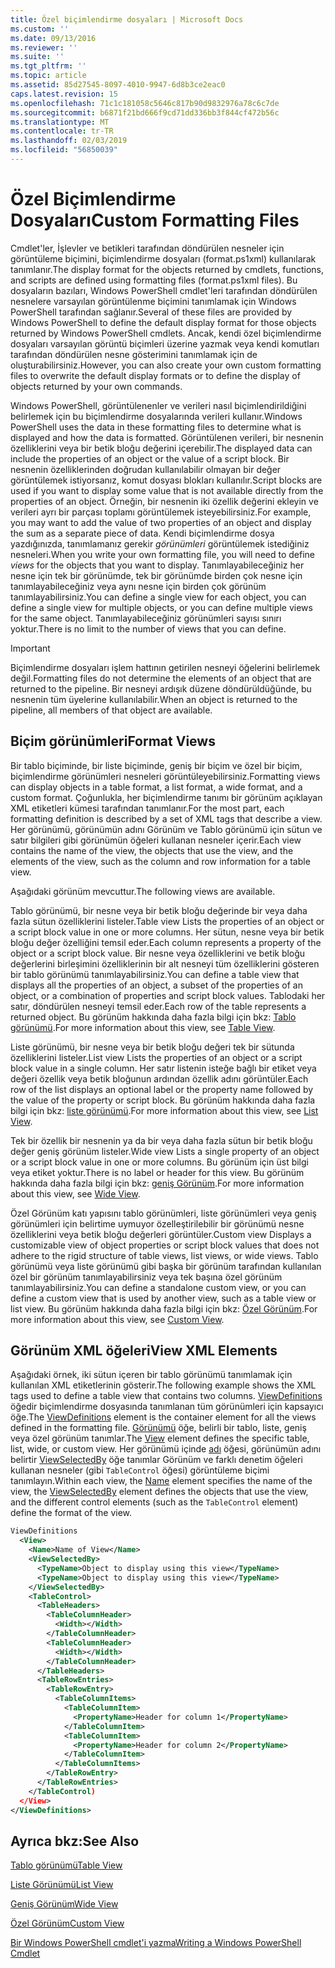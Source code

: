 ```yaml
---
title: Özel biçimlendirme dosyaları | Microsoft Docs
ms.custom: ''
ms.date: 09/13/2016
ms.reviewer: ''
ms.suite: ''
ms.tgt_pltfrm: ''
ms.topic: article
ms.assetid: 85d27545-8097-4010-9947-6d8b3ce2eac0
caps.latest.revision: 15
ms.openlocfilehash: 71c1c181058c5646c817b90d9832976a78c6c7de
ms.sourcegitcommit: b6871f21bd666f9cd71dd336bb3f844cf472b56c
ms.translationtype: MT
ms.contentlocale: tr-TR
ms.lasthandoff: 02/03/2019
ms.locfileid: "56850039"
---
```

# <a name="custom-formatting-files"></a><span data-ttu-id="3b7e2-102">Özel Biçimlendirme Dosyaları</span><span class="sxs-lookup"><span data-stu-id="3b7e2-102">Custom Formatting Files</span></span>

<span data-ttu-id="3b7e2-103">Cmdlet'ler, İşlevler ve betikleri tarafından döndürülen nesneler için görüntüleme biçimini, biçimlendirme dosyaları (format.ps1xml) kullanılarak tanımlanır.</span><span class="sxs-lookup"><span data-stu-id="3b7e2-103">The display format for the objects returned by cmdlets, functions, and scripts are defined using formatting files (format.ps1xml files).</span></span> <span data-ttu-id="3b7e2-104">Bu dosyaların bazıları, Windows PowerShell cmdlet'leri tarafından döndürülen nesnelere varsayılan görüntülenme biçimini tanımlamak için Windows PowerShell tarafından sağlanır.</span><span class="sxs-lookup"><span data-stu-id="3b7e2-104">Several of these files are provided by Windows PowerShell to define the default display format for those objects returned by Windows PowerShell cmdlets.</span></span> <span data-ttu-id="3b7e2-105">Ancak, kendi özel biçimlendirme dosyaları varsayılan görüntü biçimleri üzerine yazmak veya kendi komutları tarafından döndürülen nesne gösterimini tanımlamak için de oluşturabilirsiniz.</span><span class="sxs-lookup"><span data-stu-id="3b7e2-105">However, you can also create your own custom formatting files to overwrite the default display formats or to define the display of objects returned by your own commands.</span></span>

<span data-ttu-id="3b7e2-106">Windows PowerShell, görüntülenenler ve verileri nasıl biçimlendirildiğini belirlemek için bu biçimlendirme dosyalarında verileri kullanır.</span><span class="sxs-lookup"><span data-stu-id="3b7e2-106">Windows PowerShell uses the data in these formatting files to determine what is displayed and how the data is formatted.</span></span> <span data-ttu-id="3b7e2-107">Görüntülenen verileri, bir nesnenin özelliklerini veya bir betik bloğu değerini içerebilir.</span><span class="sxs-lookup"><span data-stu-id="3b7e2-107">The displayed data can include the properties of an object or the value of a script block.</span></span>  <span data-ttu-id="3b7e2-108">Bir nesnenin özelliklerinden doğrudan kullanılabilir olmayan bir değer görüntülemek istiyorsanız, komut dosyası blokları kullanılır.</span><span class="sxs-lookup"><span data-stu-id="3b7e2-108">Script blocks are used if you want to display some value that is not available directly from the properties of an object.</span></span> <span data-ttu-id="3b7e2-109">Örneğin, bir nesnenin iki özellik değerini ekleyin ve verileri ayrı bir parçası toplamı görüntülemek isteyebilirsiniz.</span><span class="sxs-lookup"><span data-stu-id="3b7e2-109">For example, you may want to add the value of two properties of an object and display the sum as a separate piece of data.</span></span> <span data-ttu-id="3b7e2-110">Kendi biçimlendirme dosya yazdığınızda, tanımlamanız gerekir *görünümleri* görüntülemek istediğiniz nesneleri.</span><span class="sxs-lookup"><span data-stu-id="3b7e2-110">When you write your own formatting file, you will need to define *views* for the objects that you want to display.</span></span> <span data-ttu-id="3b7e2-111">Tanımlayabileceğiniz her nesne için tek bir görünümde, tek bir görünümde birden çok nesne için tanımlayabileceğiniz veya aynı nesne için birden çok görünüm tanımlayabilirsiniz.</span><span class="sxs-lookup"><span data-stu-id="3b7e2-111">You can define a single view for each object, you can define a single view for multiple objects, or you can define multiple views for the same object.</span></span> <span data-ttu-id="3b7e2-112">Tanımlayabileceğiniz görünümleri sayısı sınırı yoktur.</span><span class="sxs-lookup"><span data-stu-id="3b7e2-112">There is no limit to the number of views that you can define.</span></span>

> [!IMPORTANT]
> <span data-ttu-id="3b7e2-113">Biçimlendirme dosyaları işlem hattının getirilen nesneyi öğelerini belirlemek değil.</span><span class="sxs-lookup"><span data-stu-id="3b7e2-113">Formatting files do not determine the elements of an object that are returned to the pipeline.</span></span> <span data-ttu-id="3b7e2-114">Bir nesneyi ardışık düzene döndürüldüğünde, bu nesnenin tüm üyelerine kullanılabilir.</span><span class="sxs-lookup"><span data-stu-id="3b7e2-114">When an object is returned to the pipeline, all members of that object are available.</span></span>

## <a name="format-views"></a><span data-ttu-id="3b7e2-115">Biçim görünümleri</span><span class="sxs-lookup"><span data-stu-id="3b7e2-115">Format Views</span></span>

<span data-ttu-id="3b7e2-116">Bir tablo biçiminde, bir liste biçiminde, geniş bir biçim ve özel bir biçim, biçimlendirme görünümleri nesneleri görüntüleyebilirsiniz.</span><span class="sxs-lookup"><span data-stu-id="3b7e2-116">Formatting views can display objects in a table format, a list format, a wide format, and a custom format.</span></span> <span data-ttu-id="3b7e2-117">Çoğunlukla, her biçimlendirme tanımı bir görünüm açıklayan XML etiketleri kümesi tarafından tanımlanır.</span><span class="sxs-lookup"><span data-stu-id="3b7e2-117">For the most part, each formatting definition is described by a set of XML tags that describe a view.</span></span> <span data-ttu-id="3b7e2-118">Her görünümü, görünümün adını Görünüm ve Tablo görünümü için sütun ve satır bilgileri gibi görünümün öğeleri kullanan nesneler içerir.</span><span class="sxs-lookup"><span data-stu-id="3b7e2-118">Each view contains the name of the view, the objects that use the view, and the elements of the view, such as the column and row information for a table view.</span></span>

<span data-ttu-id="3b7e2-119">Aşağıdaki görünüm mevcuttur.</span><span class="sxs-lookup"><span data-stu-id="3b7e2-119">The following views are available.</span></span>

<span data-ttu-id="3b7e2-120">Tablo görünümü, bir nesne veya bir betik bloğu değerinde bir veya daha fazla sütun özelliklerini listeler.</span><span class="sxs-lookup"><span data-stu-id="3b7e2-120">Table view Lists the properties of an object or a script block value in one or more columns.</span></span> <span data-ttu-id="3b7e2-121">Her sütun, nesne veya bir betik bloğu değer özelliğini temsil eder.</span><span class="sxs-lookup"><span data-stu-id="3b7e2-121">Each column represents a property of the object or a script block value.</span></span> <span data-ttu-id="3b7e2-122">Bir nesne veya özelliklerini ve betik bloğu değerlerini birleşimini özelliklerinin bir alt nesneyi tüm özelliklerini gösteren bir tablo görünümü tanımlayabilirsiniz.</span><span class="sxs-lookup"><span data-stu-id="3b7e2-122">You can define a table view that displays all the properties of an object, a subset of the properties of an object, or a combination of properties and script block values.</span></span> <span data-ttu-id="3b7e2-123">Tablodaki her satır, döndürülen nesneyi temsil eder.</span><span class="sxs-lookup"><span data-stu-id="3b7e2-123">Each row of the table represents a returned object.</span></span> <span data-ttu-id="3b7e2-124">Bu görünüm hakkında daha fazla bilgi için bkz: [Tablo görünümü](../format/creating-a-table-view.md).</span><span class="sxs-lookup"><span data-stu-id="3b7e2-124">For more information about this view, see [Table View](../format/creating-a-table-view.md).</span></span>

<span data-ttu-id="3b7e2-125">Liste görünümü, bir nesne veya bir betik bloğu değeri tek bir sütunda özelliklerini listeler.</span><span class="sxs-lookup"><span data-stu-id="3b7e2-125">List view Lists the properties of an object or a script block value in a single column.</span></span> <span data-ttu-id="3b7e2-126">Her satır listenin isteğe bağlı bir etiket veya değeri özellik veya betik bloğunun ardından özellik adını görüntüler.</span><span class="sxs-lookup"><span data-stu-id="3b7e2-126">Each row of the list displays an optional label or the property name followed by the value of the property or script block.</span></span> <span data-ttu-id="3b7e2-127">Bu görünüm hakkında daha fazla bilgi için bkz: [liste görünümü](../format/creating-a-list-view.md).</span><span class="sxs-lookup"><span data-stu-id="3b7e2-127">For more information about this view, see [List View](../format/creating-a-list-view.md).</span></span>

<span data-ttu-id="3b7e2-128">Tek bir özellik bir nesnenin ya da bir veya daha fazla sütun bir betik bloğu değer geniş görünüm listeler.</span><span class="sxs-lookup"><span data-stu-id="3b7e2-128">Wide view Lists a single property of an object or a script block value in one or more columns.</span></span> <span data-ttu-id="3b7e2-129">Bu görünüm için üst bilgi veya etiket yoktur.</span><span class="sxs-lookup"><span data-stu-id="3b7e2-129">There is no label or header for this view.</span></span> <span data-ttu-id="3b7e2-130">Bu görünüm hakkında daha fazla bilgi için bkz: [geniş Görünüm](../format/creating-a-wide-view.md).</span><span class="sxs-lookup"><span data-stu-id="3b7e2-130">For more information about this view, see [Wide View](../format/creating-a-wide-view.md).</span></span>

<span data-ttu-id="3b7e2-131">Özel Görünüm katı yapısını tablo görünümleri, liste görünümleri veya geniş görünümleri için belirtime uymuyor özelleştirilebilir bir görünümü nesne özelliklerini veya betik bloğu değerleri görüntüler.</span><span class="sxs-lookup"><span data-stu-id="3b7e2-131">Custom view Displays a customizable view of object properties or script block values that does not adhere to the rigid structure of table views, list views, or wide views.</span></span> <span data-ttu-id="3b7e2-132">Tablo görünümü veya liste görünümü gibi başka bir görünüm tarafından kullanılan özel bir görünüm tanımlayabilirsiniz veya tek başına özel görünüm tanımlayabilirsiniz.</span><span class="sxs-lookup"><span data-stu-id="3b7e2-132">You can define a standalone custom view, or you can define a custom view that is used by another view, such as a table view or list view.</span></span> <span data-ttu-id="3b7e2-133">Bu görünüm hakkında daha fazla bilgi için bkz: [Özel Görünüm](../format/creating-custom-controls.md).</span><span class="sxs-lookup"><span data-stu-id="3b7e2-133">For more information about this view, see [Custom View](../format/creating-custom-controls.md).</span></span>

## <a name="view-xml-elements"></a><span data-ttu-id="3b7e2-134">Görünüm XML öğeleri</span><span class="sxs-lookup"><span data-stu-id="3b7e2-134">View XML Elements</span></span>

<span data-ttu-id="3b7e2-135">Aşağıdaki örnek, iki sütun içeren bir tablo görünümü tanımlamak için kullanılan XML etiketlerinin gösterir.</span><span class="sxs-lookup"><span data-stu-id="3b7e2-135">The following example shows the XML tags used to define a table view that contains two columns.</span></span> <span data-ttu-id="3b7e2-136">[ViewDefinitions](../format/viewdefinitions-element-format.md) öğedir biçimlendirme dosyasında tanımlanan tüm görünümleri için kapsayıcı öğe.</span><span class="sxs-lookup"><span data-stu-id="3b7e2-136">The [ViewDefinitions](../format/viewdefinitions-element-format.md) element is the container element for all the views defined in the formatting file.</span></span> <span data-ttu-id="3b7e2-137">[Görünümü](../format/view-element-format.md) öğe, belirli bir tablo, liste, geniş veya özel görünüm tanımlar.</span><span class="sxs-lookup"><span data-stu-id="3b7e2-137">The [View](../format/view-element-format.md) element defines the specific table, list, wide, or custom view.</span></span> <span data-ttu-id="3b7e2-138">Her görünümü içinde [adı](../format/name-element-for-view-format.md) öğesi, görünümün adını belirtir [ViewSelectedBy](../format/viewselectedby-element-format.md) öğe tanımlar Görünüm ve farklı denetim öğeleri kullanan nesneler (gibi `TableControl` öğesi) görüntüleme biçimi tanımlayın.</span><span class="sxs-lookup"><span data-stu-id="3b7e2-138">Within each view, the [Name](../format/name-element-for-view-format.md) element specifies the name of the view, the [ViewSelectedBy](../format/viewselectedby-element-format.md) element defines the objects that use the view, and the different control elements (such as the `TableControl` element) define the format of the view.</span></span>

```xml
ViewDefinitions
  <View>
    <Name>Name of View</Name>
    <ViewSelectedBy>
      <TypeName>Object to display using this view</TypeName>
      <TypeName>Object to display using this view</TypeName>
    </ViewSelectedBy>
    <TableControl>
      <TableHeaders>
        <TableColumnHeader>
          <Width></Width>
        </TableColumnHeader>
        <TableColumnHeader>
          <Width></Width>
        </TableColumnHeader>
      </TableHeaders>
      <TableRowEntries>
        <TableRowEntry>
          <TableColumnItems>
            <TableColumnItem>
              <PropertyName>Header for column 1</PropertyName>
            </TableColumnItem>
            <TableColumnItem>
              <PropertyName>Header for column 2</PropertyName>
            </TableColumnItem>
          </TableColumnItems>
        </TableRowEntry>
      </TableRowEntries>
    </TableControl)
  </View>
</ViewDefinitions>

```

## <a name="see-also"></a><span data-ttu-id="3b7e2-139">Ayrıca bkz:</span><span class="sxs-lookup"><span data-stu-id="3b7e2-139">See Also</span></span>

[<span data-ttu-id="3b7e2-140">Tablo görünümü</span><span class="sxs-lookup"><span data-stu-id="3b7e2-140">Table View</span></span>](../format/creating-a-table-view.md)

[<span data-ttu-id="3b7e2-141">Liste Görünümü</span><span class="sxs-lookup"><span data-stu-id="3b7e2-141">List View</span></span>](../format/creating-a-list-view.md)

[<span data-ttu-id="3b7e2-142">Geniş Görünüm</span><span class="sxs-lookup"><span data-stu-id="3b7e2-142">Wide View</span></span>](../format/creating-a-wide-view.md)

[<span data-ttu-id="3b7e2-143">Özel Görünüm</span><span class="sxs-lookup"><span data-stu-id="3b7e2-143">Custom View</span></span>](../format/creating-custom-controls.md)

[<span data-ttu-id="3b7e2-144">Bir Windows PowerShell cmdlet'i yazma</span><span class="sxs-lookup"><span data-stu-id="3b7e2-144">Writing a Windows PowerShell Cmdlet</span></span>](./writing-a-windows-powershell-cmdlet.md)
